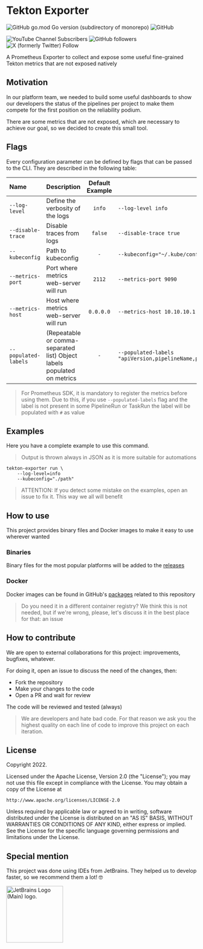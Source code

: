 # Tekton Exporter

![GitHub go.mod Go version (subdirectory of monorepo)](https://img.shields.io/github/go-mod/go-version/freepik-company/tekton-exporter)
![GitHub](https://img.shields.io/github/license/freepik-company/tekton-exporter)

![YouTube Channel Subscribers](https://img.shields.io/youtube/channel/subscribers/UCeSb3yfsPNNVr13YsYNvCAw?label=achetronic&link=http%3A%2F%2Fyoutube.com%2Fachetronic)
![GitHub followers](https://img.shields.io/github/followers/achetronic?label=achetronic&link=http%3A%2F%2Fgithub.com%2Fachetronic)
![X (formerly Twitter) Follow](https://img.shields.io/twitter/follow/achetronic?style=flat&logo=twitter&link=https%3A%2F%2Ftwitter.com%2Fachetronic)

A Prometheus Exporter to collect and expose some useful fine-grained Tekton metrics
that are not exposed natively

## Motivation

In our platform team, we needed to build some useful dashboards to show our developers the status of the pipelines
per project to make them compete for the first position on the reliability podium.

There are some metrics that are not exposed, which are necessary to achieve our goal, 
so we decided to create this small tool.

## Flags

Every configuration parameter can be defined by flags that can be passed to the CLI.
They are described in the following table:

| Name                 | Description                                                             | Default Example |                                                            |
|:---------------------|:------------------------------------------------------------------------|:---------------:|------------------------------------------------------------|
| `--log-level`        | Define the verbosity of the logs                                        |     `info`      | `--log-level info`                                         |
| `--disable-trace`    | Disable traces from logs                                                |     `false`     | `--disable-trace true`                                     |
| `--kubeconfig`       | Path to kubeconfig                                                      |       `-`       | `--kubeconfig="~/.kube/config"`                            |   
| `--metrics-port`     | Port where metrics web-server will run                                  |     `2112`      | `--metrics-port 9090`                                      |
| `--metrics-host`     | Host where metrics web-server will run                                  |    `0.0.0.0`    | `--metrics-host 10.10.10.1`                                |
| `--populated-labels` | (Repeatable or comma-separated list) Object labels populated on metrics |       `-`       | `--populated-labels "apiVersion,pipelineName,projectName"` |

> For Prometheus SDK, it is mandatory to register the metrics before using them. 
> Due to this, if you use `--populated-labels` flag and the label is not present in some PipelineRun or TaskRun
> the label will be populated with `#` as value

## Examples

Here you have a complete example to use this command.

> Output is thrown always in JSON as it is more suitable for automations

```console
tekton-exporter run \
    --log-level=info
    --kubeconfig="./path"
```

> ATTENTION:
> If you detect some mistake on the examples, open an issue to fix it. This way we all will benefit

## How to use

This project provides binary files and Docker images to make it easy to use wherever wanted

### Binaries

Binary files for the most popular platforms will be added to the [releases](https://github.com/freepik-company/tekton-exporter/releases)

### Docker

Docker images can be found in GitHub's [packages](https://github.com/freepik-company/tekton-exporter/pkgs/container/tekton-exporter)
related to this repository

> Do you need it in a different container registry? We think this is not needed, but if we're wrong, please, let's discuss
> it in the best place for that: an issue

## How to contribute

We are open to external collaborations for this project: improvements, bugfixes, whatever.

For doing it, open an issue to discuss the need of the changes, then:

- Fork the repository
- Make your changes to the code
- Open a PR and wait for review

The code will be reviewed and tested (always)

> We are developers and hate bad code. For that reason we ask you the highest quality
> on each line of code to improve this project on each iteration.

## License

Copyright 2022.

Licensed under the Apache License, Version 2.0 (the "License");
you may not use this file except in compliance with the License.
You may obtain a copy of the License at

    http://www.apache.org/licenses/LICENSE-2.0

Unless required by applicable law or agreed to in writing, software
distributed under the License is distributed on an "AS IS" BASIS,
WITHOUT WARRANTIES OR CONDITIONS OF ANY KIND, either express or implied.
See the License for the specific language governing permissions and
limitations under the License.

## Special mention

This project was done using IDEs from JetBrains. They helped us to develop faster, so we recommend them a lot! 🤓

<img src="https://resources.jetbrains.com/storage/products/company/brand/logos/jb_beam.png" alt="JetBrains Logo (Main) logo." width="150">
